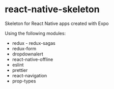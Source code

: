 # react-native-skeleton
Skeleton for React Native apps created with Expo

Using the following modules:
  - redux - redux-sagas
  - redux-form
  - dropdownalert
  - react-native-offline
  - eslint
  - prettier
  - react-navigation
  - prop-types
  
